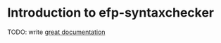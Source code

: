 # Introduction to efp-syntaxchecker

TODO: write [great documentation](http://jacobian.org/writing/what-to-write/)
